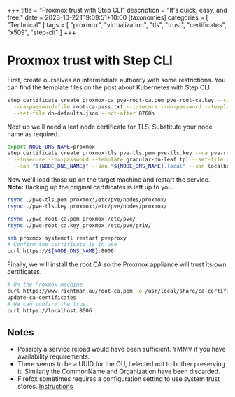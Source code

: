 +++
title = "Proxmox trust with Step CLI"
description = "It's quick, easy, and free."
date = 2023-10-22T19:09:51+10:00
[taxonomies]
categories = [ "Technical" ]
tags = [ "proxmox", "virtualization", "tls", "trust", "certificates", "x509", "step-cli" ]
+++

# Proxmox trust with Step CLI

First, create ourselves an intermediate authority with some restrictions.
You can find the template files on the post about Kubernetes with Step CLI.

```sh
step certificate create proxmox-ca pve-root-ca.pem pve-root-ca.key --ca root-ca.pem --ca-key root-ca-key.pem \
  --ca-password-file root-ca-pass.txt --insecure --no-password --template granular-dn-intermediate.tpl \
  --set-file dn-defaults.json --not-after 8760h
```

Next up we'll need a leaf node certificate for TLS.
Substitute your node name as required.

```sh
export NODE_DNS_NAME=proxmox
step certificate create proxmox-tls pve-tls.pem pve-tls.key --ca pve-root-ca.pem --ca-key pve-root-ca.key \
  --insecure --no-password --template granular-dn-leaf.tpl --set-file dn-defaults.json --not-after 2160h --bundle \
  --san "${NODE_DNS_NAME}" --san "${NODE_DNS_NAME}.local" --san localhost --san 127.0.0.1 --san ::1 --san "$(getent hosts ${NODE_DNS_NAME} | cut -f1 -d' ')"
```

Now we'll load those up on the target machine and restart the service.
**Note:** Backing up the original certificates is left up to you.

```sh
rsync ./pve-tls.pem proxmox:/etc/pve/nodes/proxmox/
rsync ./pve-tls.key proxmox:/etc/pve/nodes/proxmox/

rsync ./pve-root-ca.pem proxmox:/etc/pve/
rsync ./pve-root-ca.key proxmox:/etc/pve/priv/

ssh proxmox systemctl restart pveproxy
# Confirm the certificate is in use
curl https://${NODE_DNS_NAME}:8006
```

Finally, we will install the root CA so the Proxmox appliance will trust its own certificates.

```sh
# On the Proxmox machine
curl https://www.richtman.au/root-ca.pem -o /usr/local/share/ca-certificates/richtman-au.crt
update-ca-certificates
# We can confirm the trust
curl https://localhost:8006
```

## Notes

- Possibly a service reload would have been sufficient. YMMV if you have availability requirements.
- There seems to be a UUID for the OU, I elected not to bother preserving it.
  Similarly the CommonName and Organization have been discarded.
- Firefox sometimes requires a configuration setting to use system trust stores.
  [Instructions](https://support.mozilla.org/en-US/kb/setting-certificate-authorities-firefox)
